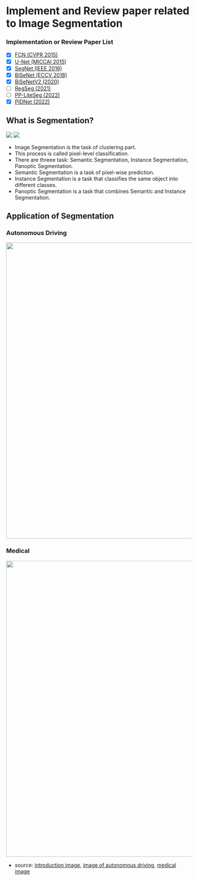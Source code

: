 # Implement and Review paper related to Image Segmentation

### Implementation or Review Paper List
- [x] [FCN (CVPR 2015)](https://github.com/Sangh0/Segmentation/tree/main/FCN)
- [x] [U-Net (MICCAI 2015)](https://github.com/Sangh0/Segmentation/tree/main/U-Net)
- [x] [SegNet (IEEE 2016)](https://github.com/Sangh0/Segmentation/tree/main/SegNet)
- [x] [BiSeNet (ECCV 2018)](https://github.com/Sangh0/Segmentation/tree/main/BiSeNet)
- [x] [BiSeNetV2 (2020)](https://github.com/Sangh0/Segmentation/tree/main/BiSeNetV2)
- [ ] [RegSeg (2021)](https://github.com/Sangh0/Segmentation/tree/main/RegSeg)
- [ ] [PP-LiteSeg (2022)](https://github.com/Sangh0/Segmentation/tree/main/PP-LiteSeg)
- [x] [PIDNet (2022)](https://github.com/Sangh0/Segmentation/tree/main/PIDNet)   

## What is Segmentation?  
<img src = "https://www.jeremyjordan.me/content/images/2018/05/Screen-Shot-2018-05-17-at-7.42.16-PM.png">  

<img src = "https://www.mdpi.com/electronics/electronics-11-01884/article_deploy/html/images/electronics-11-01884-g001.png">

- Image Segmentation is the task of clustering part.  
- This process is called pixel-level classification.  
- There are threee task: Semantic Segmentation, Instance Segmentation, Panoptic Segmentation.  
- Semantic Segmentation is a task of pixel-wise prediction.  
- Instance Segmentation is a task that classifies the same object into different classes.  
- Panoptic Segmentation is a task that combines Semantic and Instance Segmentation.  

## Application of Segmentation  
### Autonomous Driving  
<img src = "https://blogs.nvidia.com/wp-content/uploads/2019/10/Screen-Shot-2019-10-23-at-9.38.34-AM.png" width=800>  

### Medical  
<img src = "https://ieee-dataport.org/sites/default/files/Graphical_Abstract_Large.png" width=800>  


- source: [introduction image](https://www.mdpi.com), [image of autonomous driving](https://blogs.nvidia.com), [medical image](https://ieee-dataport.org)